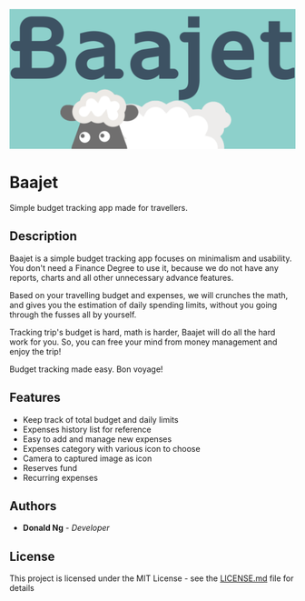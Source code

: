 ![Baajet app banner](https://raw.githubusercontent.com/donaldng/baajetapp.com/master/images/featured.png)

# Baajet

Simple budget tracking app made for travellers.

## Description

Baajet is a simple budget tracking app focuses on minimalism and usability. You don't need a Finance Degree to use it, because we do not have any reports, charts and all other unnecessary advance features.

Based on your travelling budget and expenses, we will crunches the math, and gives you the estimation of daily spending limits, without you going through the fusses all by yourself.

Tracking trip's budget is hard, math is harder, Baajet will do all the hard work for you. So, you can free your mind from money management and enjoy the trip!

Budget tracking made easy. Bon voyage!

## Features

* Keep track of total budget and daily limits
* Expenses history list for reference
* Easy to add and manage new expenses
* Expenses category with various icon to choose
* Camera to captured image as icon
* Reserves fund
* Recurring expenses

## Authors

* **Donald Ng** - *Developer*

## License

This project is licensed under the MIT License - see the [LICENSE.md](LICENSE.md) file for details
